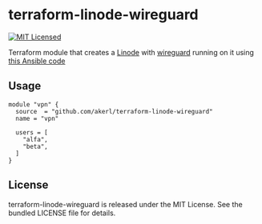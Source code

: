 terraform-linode-wireguard
=========

[![MIT Licensed](https://img.shields.io/badge/license-MIT-green.svg)](https://tldrlegal.com/license/mit-license)

Terraform module that creates a [Linode](https://linode.com) with [wireguard](https://www.wireguard.com) running on it using [this Ansible code](https://github.com/akerl/deploy-wireguard-server/)

## Usage

```
module "vpn" {
  source  = "github.com/akerl/terraform-linode-wireguard"
  name = "vpn"

  users = [
    "alfa",
    "beta",
  ]
}
```

## License

terraform-linode-wireguard is released under the MIT License. See the bundled LICENSE file for details.
